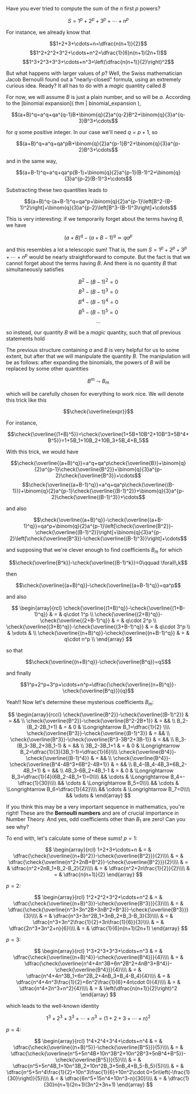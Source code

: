 Have you ever tried to compute the sum of the $n$ first $p$ powers? 

$$S=1^p+2^p+3^p+\cdots+n^p$$

For instance, we already know that

$$1+2+3+\cdots+n=\dfrac{n(n+1)}{2}$$
$$1^2+2^2+3^2+\cdots+n^2=\dfrac{1}{6}n(n+1)(2n+1)$$
$$1^3+2^3+3^3+\cdots+n^3=\left(\dfrac{n(n+1)}{2}\right)^2$$

But what happens with larger values of $p$? Well, the Swiss mathematician Jacob Bernoulli found out a "nearly-closed" formula, using an extremely curious idea. Ready? It all has to do with a _magic_ quantity called $B$ 

For now, we will assume $B$ is just a plain number, and so will be $a$. According to the [binomial expansion]( thm | binomial_expansion ), 

$$(a+B)^q=a^q+qa^{q-1}B+\binom{q}{2}a^{q-2}B^2+\binom{q}{3}a^{q-3}B^3+\cdots$$

for $q$ some positive integer. In our case we'll need $q=p+1$, so

$$(a+B)^q=a^q+qa^pB+\binom{q}{2}a^{p-1}B^2+\binom{q}{3}a^{p-2}B^3+\cdots$$

and in the same way,

$$(a+B-1)^q=a^q+qa^p(B-1)+\binom{q}{2}a^{p-1}(B-1)^2+\binom{q}{3}a^{p-2}(B-1)^3+\cdots$$

Substracting these two quantities leads to

$$(a+B)^q-(a+B-1)^q=qa^p+\binom{q}{2}a^{p-1}\left[B^2-(B-1)^2\right]+\binom{q}{3}a^{p-2}\left[B^3-(B-1)^3\right]+\cdots$$

This is very interesting: if we temporarily forget about the terms having $B$, we have

$$(a+B)^q-(a+B-1)^q\simeq qa^p$$

and this resembles a lot a telescopic sum! That is, the sum $S=1^p+2^p+3^p+\cdots+n^p$ would be nearly straightforward to compute. But the fact is that we cannot forget about the terms having $B$. And there is no quantity $B$ that simultaneously satisfies 

$$B^2-(B-1)^2=0$$
$$B^3-(B-1)^3=0$$
$$B^4-(B-1)^4=0$$
$$B^5-(B-1)^5=0$$
$$...$$

so instead, our quantity $B$ will be a _magic_ quantity, such that _all_ previous statements hold

The previous structure containing $a$ and $B$ is very helpful for us to some extent, but after that we will manipulate the quantity $B$. The manipulation will be as follows: after expanding the binomials, the powers of $B$ will be replaced by some other quantities

$$B^m\leadsto B_m$$

which will be carefully chosen for everything to work nice. We will denote this trick like this

$$\check{\overline{expr}}$$

For instance,

$$\check{\overline{(1+B)^5}}=\check{\overline{1+5B+10B^2+10B^3+5B^4+B^5}}=1+5B_1+10B_2+10B_3+5B_4+B_5$$

With this trick, we would have

$$\check{\overline{(a+B)^q}}=a^q+qa^p\check{\overline{B}}+\binom{q}{2}a^{p-1}\check{\overline{B^2}}+\binom{q}{3}a^{p-2}\check{\overline{B^3}}+\cdots$$
$$\check{\overline{(a+B-1)^q}}=a^q+qa^p\check{\overline{(B-1)}}+\binom{q}{2}a^{p-1}\check{\overline{(B-1)^2}}+\binom{q}{3}a^{p-2}\check{\overline{(B-1)^3}}+\cdots$$

and also

$$\check{\overline{(a+B)^q}}-\check{\overline{(a+B-1)^q}}=qa^p+\binom{q}{2}a^{p-1}\left[\check{\overline{B^2}}-\check{\overline{(B-1)^2}}\right]+\binom{q}{3}a^{p-2}\left[\check{\overline{B^3}}-\check{\overline{(B-1)^3}}\right]+\cdots$$

and supposing that we're clever enough to find coefficients $B_m$ for which

$$\check{\overline{B^k}}-\check{\overline{(B-1)^k}}=0\qquad \forall\,k$$

then

$$\check{\overline{(a+B)^q}}-\check{\overline{(a+B-1)^q}}=qa^p$$

and also

$$
\begin{array}{rcl}
\check{\overline{(1+B)^q}}-\check{\overline{(1+B-1)^q}} & = & q\cdot 1^p \\
\check{\overline{(2+B)^q}}-\check{\overline{(2+B-1)^q}} & = & q\cdot 2^p \\
\check{\overline{(3+B)^q}}-\check{\overline{(3+B-1)^q}} & = & q\cdot 3^p \\
& \vdots & \\
\check{\overline{(n+B)^q}}-\check{\overline{(n+B-1)^q}} & = & q\cdot n^p \\
\end{array}
$$

so that

$$\check{\overline{(n+B)^q}}-\check{\overline{B^q}}=qS$$

and finally

$$1^p+2^p+3^p+\cdots+n^p=\dfrac{\check{\overline{(n+B)^q}}-\check{\overline{B^q}}}{q}$$

Yeah!! Now let's determine these mysterious coefficients $B_m$:

$$
\begin{array}{rccl}
\check{\overline{B^2}}-\check{\overline{(B-1)^2}} & = && \\
\check{\overline{B^2}}-\check{\overline{B^2-2B+1}} & = && \\
B_2-(B_2-2B_1+1) & = & 0 & \Longrightarrow B_1=\dfrac{1}{2} \\\\
\check{\overline{B^3}}-\check{\overline{(B-1)^3}} & = && \\
\check{\overline{B^3}}-\check{\overline{B^3-3B^2+3B-1}} & = && \\
B_3-(B_3-3B_2+3B_1-1) & = && \\
3B_2-3B_1+1 & = & 0 & \Longrightarrow B_2=\dfrac{1}{3}(3B_1-1)=\dfrac{1}{6}\\\\
\check{\overline{B^4}}-\check{\overline{(B-1)^4}} & = && \\
\check{\overline{B^4}}-\check{\overline{B^4-4B^3+6B^2-4B+1}} & = && \\
B_4-(B_4-4B_3+6B_2-4B_1+1) & = && \\
4B_3-6B_2+4B_1-1 & = & 0 & \Longrightarrow B_3=\dfrac{1}{4}(6B_2-4B_1+1)=0\\\\
&& \cdots & \Longrightarrow B_4=-\dfrac{1}{30}\\\\
&& \cdots & \Longrightarrow B_5=0\\\\
&& \cdots & \Longrightarrow B_6=\dfrac{1}{42}\\\\
&& \cdots & \Longrightarrow B_7=0\\\\
&& \vdots &
\end{array}
$$

If you think this may be a very important sequence in mathematics, you're right! These are the **Bernoulli numbers** and are of crucial importance in Number Theory. And yes, odd coefficients other than $B_1$ are zero! Can you see why? 

To end with, let's calculate some of these sums! $p=1$: 

$$
\begin{array}{rcl}
1+2+3+\cdots+n & = & \dfrac{\check{\overline{(n+B)^2}}-\check{\overline{B^2}}}{2}\\\\
& = & \dfrac{\check{\overline{n^2+2nB+B^2}}-\check{\overline{B^2}}}{2}\\\\
& = & \dfrac{n^2+2nB_1+B_2-B_2}{2}\\\\
& = & \dfrac{n^2+2n\frac{1}{2}}{2}\\\\
& = & \dfrac{n(n+1)}{2}
\end{array}
$$

$p=2$: 

$$
\begin{array}{rcl}
1^2+2^2+3^2+\cdots+n^2 & = & \dfrac{\check{\overline{(n+B)^3}}-\check{\overline{B^3}}}{3}\\\\
& = & \dfrac{\check{\overline{n^3+3n^2B+3nB^2+B^3}}-\check{\overline{B^3}}}{3}\\\\
& = & \dfrac{n^3+3n^2B_1+3nB_2+B_3-B_3}{3}\\\\
& = & \dfrac{n^3+3n^2\frac{1}{2}+3n\frac{1}{6}}{3}\\\\
& = & \dfrac{2n^3+3n^2+n}{6}\\\\
& = & \dfrac{1}{6}n(n+1)(2n+1)
\end{array}
$$

$p=3$: 

$$
\begin{array}{rcl}
1^3+2^3+3^3+\cdots+n^3 & = & \dfrac{\check{\overline{(n+B)^4}}-\check{\overline{B^4}}}{4}\\\\
& = & \dfrac{\check{\overline{n^4+4n^3B+6n^2B^2+4nB^3+B^4}}-\check{\overline{B^4}}}{4}\\\\
& = & \dfrac{n^4+4n^3B_1+6n^2B_2+4nB_3+B_4-B_4}{4}\\\\
& = & \dfrac{n^4+4n^3\frac{1}{2}+6n^2\frac{1}{6}+4n\cdot 0}{4}\\\\
& = & \dfrac{n^4+2n^3+n^2}{4}\\\\
& = & \left(\dfrac{n(n+1)}{2}\right)^2
\end{array}
$$

which leads to the well-known identity

$$1^3+2^3+3^3+\cdots+n^3=(1+2+3+\cdots+n)^2$$

$p=4$: 

$$
\begin{array}{rcl}
1^4+2^4+3^4+\cdots+n^4 & = & \dfrac{\check{\overline{(n+B)^5}}-\check{\overline{B^5}}}{5}\\\\
& = & \dfrac{\check{\overline{n^5+5n^4B+10n^3B^2+10n^2B^3+5nB^4+B^5}}-\check{\overline{B^5}}}{5}\\\\
& = & \dfrac{n^5+5n^4B_1+10n^3B_2+10n^2B_3+5nB_4+B_5-B_5}{5}\\\\
& = & \dfrac{n^5+5n^4\frac{1}{2}+10n^3\frac{1}{6}+10n^2\cdot 0+5n\left(-\frac{1}{30}\right)}{5}\\\\
& = & \dfrac{6n^5+15n^4+10n^3-n}{30}\\\\
& = & \dfrac{1}{30}n(n+1)(2n+1)(3n^2+3n+1)
\end{array}
$$